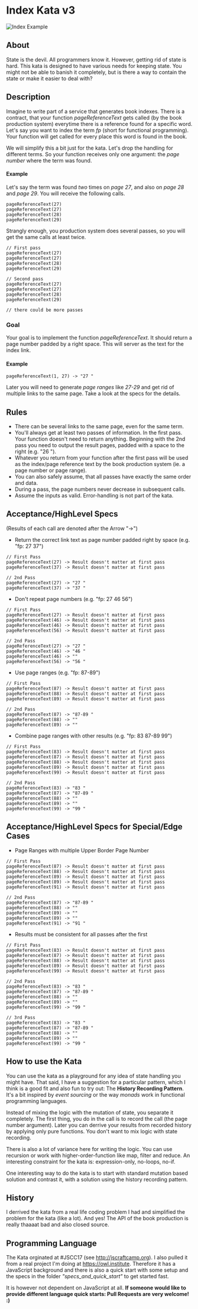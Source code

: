 # Index Kata v3

![Index Example][index_example]

## About

State is the devil. All programmers know it. However, getting rid of state is hard. This kata is designed to have various needs for keeping state. You might not be able to banish it completely, but is there a way to contain the state or make it easier to deal with?

## Description
Imagine to write part of a service that generates book indexes. There is a contract, that your function *pageReferenceText* gets called (by the book production system) everytime there is a reference found for a specific word. Let's say you want to index the term *fp* (short for functional programming). Your function will get called for every place this word is found in the book. 

We will simplify this a bit just for the kata. Let's drop the handling for different terms. So your function receives only one argument: the *page number* where the term was found.

#### Example

Let's say the term was found *two* times on *page 27*, and also on *page 28* and *page 29*. You will receive the following calls.

```
pageReferenceText(27)
pageReferenceText(27)
pageReferenceText(28)
pageReferenceText(29)
```

Strangly enough, you production system does several passes, so you will get the same calls at least twice.

```
// First pass
pageReferenceText(27)
pageReferenceText(27)
pageReferenceText(28)
pageReferenceText(29)

// Second pass
pageReferenceText(27)
pageReferenceText(27)
pageReferenceText(28)
pageReferenceText(29)

// there could be more passes

```

### Goal
Your goal is to implement the function *pageReferenceText*. It should return a page number padded by a right space. This will server as the text for the index link.

#### Example
```
pageReferenceText(1, 27) -> "27 "
```

Later you will need to generate *page ranges* like *27-29* and get rid of multiple links to the same page. Take a look at the specs for the details.


## Rules

* There can be several links to the same page, even for the same term. 
* You'll always get at least two passes of information. In the first pass. Your function doesn't need to return anything. Beginning with the 2nd pass you need to output the result pages, padded with a space to the right (e.g. "26 ").
* Whatever you return from your function after the first pass will be used as the index/page reference text by the book production system (ie. a page number or page range).
* You can also safely assume, that all passes have exactly the same order and data.
* During a pass, the page numbers never decrease in subsequent calls.
* Assume the inputs as valid. Error-handling is not part of the kata.


## Acceptance/HighLevel Specs

(Results of each call are denoted after the Arrow "->")

* Return the correct link text as page number padded right by space (e.g. "fp: 27 37") 
```
// First Pass
pageReferenceText(27) -> Result doesn't matter at first pass
pageReferenceText(37) -> Result doesn't matter at first pass

// 2nd Pass
pageReferenceText(27) -> "27 "
pageReferenceText(37) -> "37 "
```

* Don't repeat page numbers (e.g. "fp: 27 46 56") 
```
// First Pass
pageReferenceText(27) -> Result doesn't matter at first pass
pageReferenceText(46) -> Result doesn't matter at first pass
pageReferenceText(46) -> Result doesn't matter at first pass
pageReferenceText(56) -> Result doesn't matter at first pass

// 2nd Pass
pageReferenceText(27) -> "27 "
pageReferenceText(46) -> "46 "
pageReferenceText(46) -> ""
pageReferenceText(56) -> "56 "
```

* Use page ranges (e.g. "fp: 87-89") 
```
// First Pass
pageReferenceText(87) -> Result doesn't matter at first pass
pageReferenceText(88) -> Result doesn't matter at first pass
pageReferenceText(89) -> Result doesn't matter at first pass

// 2nd Pass
pageReferenceText(87) -> "87-89 "
pageReferenceText(88) -> ""
pageReferenceText(89) -> ""

```

* Combine page ranges with other results  (e.g. "fp: 83 87-89 99") 
```
// First Pass
pageReferenceText(83) -> Result doesn't matter at first pass
pageReferenceText(87) -> Result doesn't matter at first pass
pageReferenceText(88) -> Result doesn't matter at first pass
pageReferenceText(89) -> Result doesn't matter at first pass
pageReferenceText(99) -> Result doesn't matter at first pass

// 2nd Pass
pageReferenceText(83) -> "83 "
pageReferenceText(87) -> "87-89 "
pageReferenceText(88) -> ""
pageReferenceText(89) -> ""
pageReferenceText(99) -> "99 "

```

## Acceptance/HighLevel Specs for Special/Edge Cases

* Page Ranges with multiple Upper Border Page Number

```
// First Pass
pageReferenceText(87) -> Result doesn't matter at first pass
pageReferenceText(88) -> Result doesn't matter at first pass
pageReferenceText(89) -> Result doesn't matter at first pass
pageReferenceText(89) -> Result doesn't matter at first pass
pageReferenceText(91) -> Result doesn't matter at first pass

// 2nd Pass
pageReferenceText(87) -> "87-89 "
pageReferenceText(88) -> ""
pageReferenceText(89) -> ""
pageReferenceText(89) -> ""
pageReferenceText(91) -> "91 "

```

* Results must be consistent for all passes after the first

```
// First Pass
pageReferenceText(83) -> Result doesn't matter at first pass
pageReferenceText(87) -> Result doesn't matter at first pass
pageReferenceText(88) -> Result doesn't matter at first pass
pageReferenceText(89) -> Result doesn't matter at first pass
pageReferenceText(99) -> Result doesn't matter at first pass

// 2nd Pass
pageReferenceText(83) -> "83 "
pageReferenceText(87) -> "87-89 "
pageReferenceText(88) -> ""
pageReferenceText(89) -> ""
pageReferenceText(99) -> "99 "

// 3rd Pass
pageReferenceText(83) -> "83 "
pageReferenceText(87) -> "87-89 "
pageReferenceText(88) -> ""
pageReferenceText(89) -> ""
pageReferenceText(99) -> "99 "
```

## How to use the Kata

You can use the kata as a playground for any idea of state handling you might have. That said, I have a suggestion for a particular pattern, which I think is a good fit and also fun to try out: The **History Recording Pattern**. It's a bit inspired by *event sourcing* or the way *monads* work in functional programming languages.

Instead of mixing the logic with the mutation of state, you separate it completely. The first thing, you do in the call is to record the call (the page number argument). Later you can derrive your results from recorded history by applying only pure functions. You don't want to mix logic with state recording.

There is also a lot of variance here for writing the logic. You can use recursion or work with higher-order-function like map, filter and reduce. An interesting constraint for the kata is: expression-only, no-loops, no-if.

One interesting way to do the kata is to start with standard mutation based solution and contrast it, with a solution using the history recording pattern.

## History

I derrived the kata from a real life coding problem I had and simplified the problem for the kata (like a lot). And yes! The API of the book production is really thaaaat bad and also closed source.

## Programming Language

The Kata orginated at #JSCC17 (see http://jscraftcamp.org). I also pulled it from a real project I'm doing at https://owl.institute. Therefore it has a JavaScript background and there is also a quick start with some setup and the specs in the folder *"specs_and_quick_start"* to get started fast. 

It is however not dependent on JavaScript at all. **If someone would like to provide different language quick starts: Pull Requests are very welcome! :)**


[index_example]: ./img/index.png
